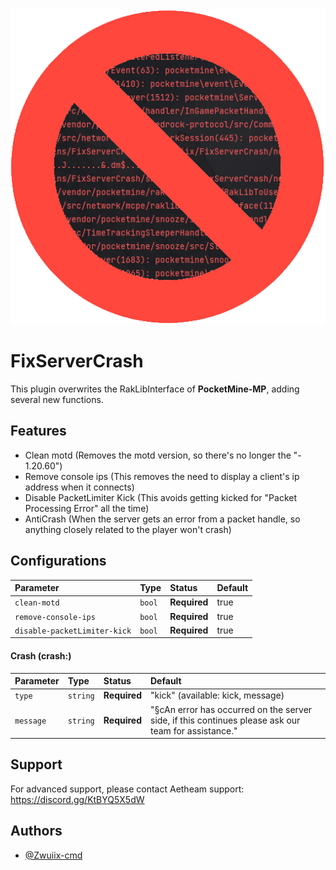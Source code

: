 <div align="center">
    <img src="https://raw.githubusercontent.com/Aetheam/FixServerCrash/main/icon.png" alt="Logo">
</div>

# FixServerCrash
This plugin overwrites the RakLibInterface of **PocketMine-MP**, adding several new functions.

## Features

- Clean motd (Removes the motd version, so there's no longer the "- 1.20.60")
- Remove console ips (This removes the need to display a client's ip address when it connects)
- Disable PacketLimiter Kick (This avoids getting kicked for "Packet Processing Error" all the time)
- AntiCrash (When the server gets an error from a packet handle, so anything closely related to the player won't crash)
## Configurations

| Parameter                    | Type   | Status       | Default |
|:-----------------------------|:-------|:-------------|:--------|
| `clean-motd`                 | `bool` | **Required** | true    |
| `remove-console-ips`         | `bool` | **Required** | true    |
| `disable-packetLimiter-kick` | `bool` | **Required** | true    |

#### Crash (crash:)

| Parameter | Type     | Status       | Default                                                                                             |
|:----------|:---------|:-------------|:----------------------------------------------------------------------------------------------------|
| `type`    | `string` | **Required** | "kick" (available: kick, message)                                                                   |
| `message` | `string` | **Required** | "§cAn error has occurred on the server side, if this continues please ask our team for assistance." |

## Support
For advanced support, please contact Aetheam support: https://discord.gg/KtBYQ5X5dW


## Authors
- [@Zwuiix-cmd](https://www.github.com/Zwuiix-cmd)

